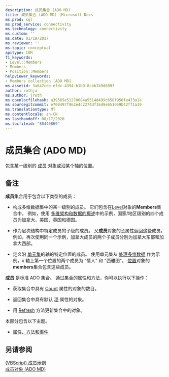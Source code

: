 ```yaml
---
description: 成员集合 (ADO MD)
title: 成员集合 (ADO MD) |Microsoft Docs
ms.prod: sql
ms.prod_service: connectivity
ms.technology: connectivity
ms.custom: ''
ms.date: 01/19/2017
ms.reviewer: ''
ms.topic: conceptual
apitype: COM
f1_keywords:
- Level::Members
- Members
- Position::Members
helpviewer_keywords:
- Members collection [ADO MD]
ms.assetid: 3a647cde-efdc-4394-b1b9-8cbb1b9d689f
author: rothja
ms.author: jroth
ms.openlocfilehash: a39565e51270684a5514d499c658f950fe473a1e
ms.sourcegitcommit: e700497f962e4c2274df16d9e651059b42ff1a10
ms.translationtype: MT
ms.contentlocale: zh-CN
ms.lasthandoff: 08/17/2020
ms.locfileid: "88440869"
---
```

# <a name="members-collection-ado-md"></a>成员集合 (ADO MD)
包含某一级别的 [成员](../../../ado/reference/ado-md-api/member-object-ado-md.md) 对象或沿某个轴的位置。  
  
## <a name="remarks"></a>备注  
 **成员**集合用于包含以下类型的成员：  
  
-   构成多维数据集中的某一级别的成员。 它们包含在[Level](../../../ado/reference/ado-md-api/level-object-ado-md.md)对象的**Members**集合中。 例如，使用 [多维架构和数据的概述](../../../ado/guide/multidimensional/overview-of-multidimensional-schemas-and-data.md)中的示例，国家/地区级别的四个成员为加拿大、美国、英国和德国。  
  
-   作为层次结构中特定成员的子级的成员。 父**成员**对象的[子](../../../ado/reference/ado-md-api/children-property-ado-md.md)属性返回这些成员。 例如，再次使用同一个示例，加拿大成员的两个子成员分别为加拿大东部和加拿大西部。  
  
-   定义沿 [单元集](../../../ado/reference/ado-md-api/cellset-object-ado-md.md)的轴的特定位置的成员。 使用单元集从 [处理多维数据](../../../ado/guide/multidimensional/working-with-multidimensional-data.md) 作为示例，x 轴上第一个位置的两个成员为 "情人" 和 "西雅图"。 [位置](../../../ado/reference/ado-md-api/position-object-ado-md.md)对象的**members**集合包含这些成员。  
  
 **成员** 是标准 ADO 集合。 通过集合的属性和方法，你可以执行以下操作：  
  
-   获取集合中具有 [Count](../../../ado/reference/ado-api/count-property-ado.md) 属性的对象的数目。  
  
-   返回集合中具有默认 [项](../../../ado/reference/ado-api/item-property-ado.md) 属性的对象。  
  
-   用 [Refresh](../../../ado/reference/ado-api/refresh-method-ado.md) 方法更新集合中的对象。  
  
 本部分包含以下主题。  
  
-   [属性、方法和事件](../../../ado/reference/ado-md-api/members-collection-properties-methods-and-events.md)  
  
## <a name="see-also"></a>另请参阅  
 [ (VBScript) 成员示例 ](../../../ado/reference/ado-md-api/members-example-vbscript.md)   
 [成员对象 (ADO MD)](../../../ado/reference/ado-md-api/member-object-ado-md.md)
